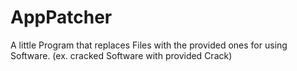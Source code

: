 # AppPatcher
A little Program that replaces Files with the provided ones for using Software.
(ex. cracked Software with provided Crack)
